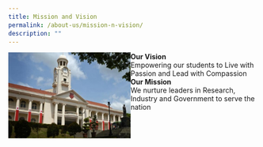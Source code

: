 ```yaml
---
title: Mission and Vision
permalink: /about-us/mission-n-vision/
description: ""
---
```

<img align="left" style="width:49%" src="/images/missionvision.png">

**Our Vision**<br>
Empowering our students to Live with Passion and Lead with Compassion<br>
**Our Mission**<br>
We nurture leaders in Research, Industry and Government to serve the nation
<br clear="left">



